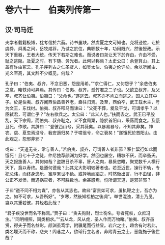 # 卷六十一　伯夷列传第一

## 汉·司马迁

夫学者载籍极博，犹考信於六蓺。诗书虽缺，然虞夏之文可知也。尧将逊位，让於虞舜，舜禹之间，岳牧咸荐，乃试之於位，典职数十年，功用既兴，然後授政。示天下重器，王者大统，传天下若斯之难也。而说者曰尧让天下於许由，许由不受，耻之逃隐。及夏之时，有卞随、务光者。此何以称焉？太史公曰：余登箕山，其上盖有许由冢云。孔子序列古之仁圣贤人，如吴太伯、伯夷之伦详矣。余以所闻由、光义至高，其文辞不少概见，何哉？  
  
孔子曰：“伯夷、叔齐，不念旧恶，怨是用希。”“求仁得仁，又何怨乎？”余悲伯夷之意，睹轶诗可异焉。其传曰：伯夷、叔齐，孤竹君之二子也。父欲立叔齐，及父卒，叔齐让伯夷。伯夷曰：“父命也。”遂逃去。叔齐亦不肯立而逃之。国人立其中子。於是伯夷、叔齐闻西伯昌善养老，盍往归焉。及至，西伯卒，武王载木主，号为文王，东伐纣。伯夷、叔齐叩马而谏曰：“父死不葬，爰及干戈，可谓孝乎？以臣弑君，可谓仁乎？”左右欲兵之。太公曰：“此义人也。”扶而去之。武王已平殷乱，天下宗周，而伯夷、叔齐耻之，义不食周粟，隐於首阳山，采薇而食之。及饿且死，作歌。其辞曰：“登彼西山兮，采其薇矣。以暴易暴兮，不知其非矣。神农、虞、夏忽焉没兮，我安適归矣？于嗟徂兮，命之衰矣！”遂饿死於首阳山。由此观之，怨邪非邪？  
  
或曰：“天道无亲，常与善人。”若伯夷、叔齐，可谓善人者非邪？积仁絜行如此而饿死！且七十子之徒，仲尼独荐颜渊为好学。然回也屡空，糟糠不厌，而卒蚤夭。天之报施善人，其何如哉？盗蹠日杀不辜，肝人之肉，暴戾恣睢，聚党数千人横行天下，竟以寿终。是遵何德哉？此其尤大彰明较著者也。若至近世，操行不轨，专犯忌讳，而终身逸乐，富厚累世不绝。或择地而蹈之，时然後出言，行不由径，非公正不发愤，而遇祸灾者，不可胜数也。余甚惑焉，傥所谓天道，是邪非邪？  
  
子曰“道不同不相为谋”，亦各从其志也。故曰“富贵如可求，虽执鞭之士，吾亦为之。如不可求，从吾所好”。“岁寒，然後知松柏之後凋”。举世混浊，清士乃见。岂以其重若彼，其轻若此哉？  
  
“君子疾没世而名不称焉。”贾子曰：“贪夫徇财，烈士徇名，夸者死权，众庶冯生。”“同明相照，同类相求。”“云从龙，风从虎，圣人作而万物睹。”伯夷、叔齐虽贤，得夫子而名益彰。颜渊虽笃学，附骥尾而行益显。岩穴之士，趣舍有时若此，类名堙灭而不称，悲夫！闾巷之人，欲砥行立名者，非附青云之士，恶能施于後世哉？  
  
